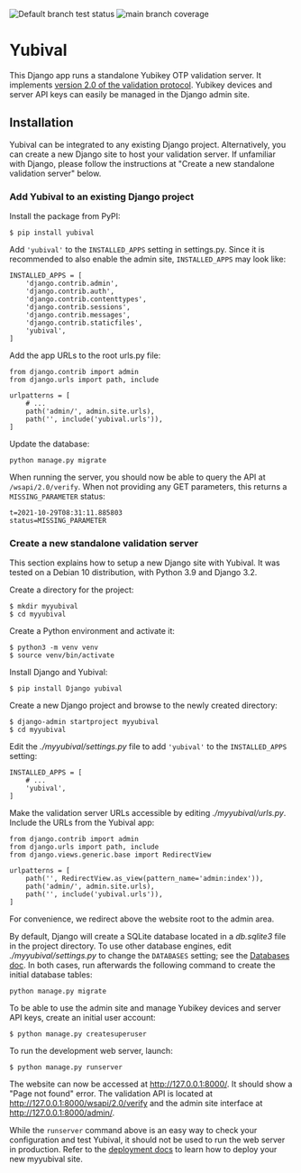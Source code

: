 ![Default branch test status](https://github.com/bruot/yubival/actions/workflows/test.yml/badge.svg)
![main branch coverage](https://codecov.io/gh/bruot/yubival/branch/main/graph/badge.svg?token=PNVDEEOHTU)


# Yubival

This Django app runs a standalone Yubikey OTP validation server. It implements [version 2.0 of the validation protocol](https://developers.yubico.com/yubikey-val/Validation_Protocol_V2.0.html). Yubikey devices and server API keys can easily be managed in the Django admin site.


## Installation

Yubival can be integrated to any existing Django project. Alternatively, you can create a new Django site to host your validation server. If unfamiliar with Django, please follow the instructions at "Create a new standalone validation server" below.


### Add Yubival to an existing Django project

Install the package from PyPI:

```
$ pip install yubival
```

Add `'yubival'` to the `INSTALLED_APPS` setting in settings.py. Since it is recommended to also enable the admin site, `INSTALLED_APPS` may look like:

```
INSTALLED_APPS = [
    'django.contrib.admin',
    'django.contrib.auth',
    'django.contrib.contenttypes',
    'django.contrib.sessions',
    'django.contrib.messages',
    'django.contrib.staticfiles',
    'yubival',
]
```

Add the app URLs to the root urls.py file:

```
from django.contrib import admin
from django.urls import path, include

urlpatterns = [
    # ...
    path('admin/', admin.site.urls),
    path('', include('yubival.urls')),
]
```

Update the database:

```
python manage.py migrate
```

When running the server, you should now be able to query the API at `/wsapi/2.0/verify`. When not providing any GET parameters, this returns a `MISSING_PARAMETER` status:

```
t=2021-10-29T08:31:11.885803
status=MISSING_PARAMETER
```


### Create a new standalone validation server

This section explains how to setup a new Django site with Yubival. It was tested on a Debian 10 distribution, with Python 3.9 and Django 3.2.

Create a directory for the project:

```
$ mkdir myyubival
$ cd myyubival
```

Create a Python environment and activate it:

```
$ python3 -m venv venv
$ source venv/bin/activate
```

Install Django and Yubival:

```
$ pip install Django yubival
```

Create a new Django project and browse to the newly created directory:

```
$ django-admin startproject myyubival
$ cd myyubival
```

Edit the _./myyubival/settings.py_ file to add `'yubival'` to the `INSTALLED_APPS` setting:

```
INSTALLED_APPS = [
    # ...
    'yubival',
]
```

Make the validation server URLs accessible by editing _./myyubival/urls.py_. Include the URLs from the Yubival app:

```
from django.contrib import admin
from django.urls import path, include
from django.views.generic.base import RedirectView

urlpatterns = [
    path('', RedirectView.as_view(pattern_name='admin:index')),
    path('admin/', admin.site.urls),
    path('', include('yubival.urls')),
]
```

For convenience, we redirect above the website root to the admin area.

By default, Django will create a SQLite database located in a _db.sqlite3_ file in the project directory. To use other database engines, edit _./myyubival/settings.py_ to change the `DATABASES` setting; see the [Databases doc](https://docs.djangoproject.com/en/dev/ref/databases/). In both cases, run afterwards the following command to create the initial database tables:

```
python manage.py migrate
```

To be able to use the admin site and manage Yubikey devices and server API keys, create an initial user account:

```
$ python manage.py createsuperuser
```

To run the development web server, launch:

```
$ python manage.py runserver
```

The website can now be accessed at http://127.0.0.1:8000/. It should show a "Page not found" error. The validation API is located at http://127.0.0.1:8000/wsapi/2.0/verify and the admin site interface at http://127.0.0.1:8000/admin/.

While the `runserver` command above is an easy way to check your configuration and test Yubival, it should not be used to run the web server in production. Refer to the [deployment docs](https://docs.djangoproject.com/en/dev/howto/deployment/) to learn how to deploy your new myyubival site.
